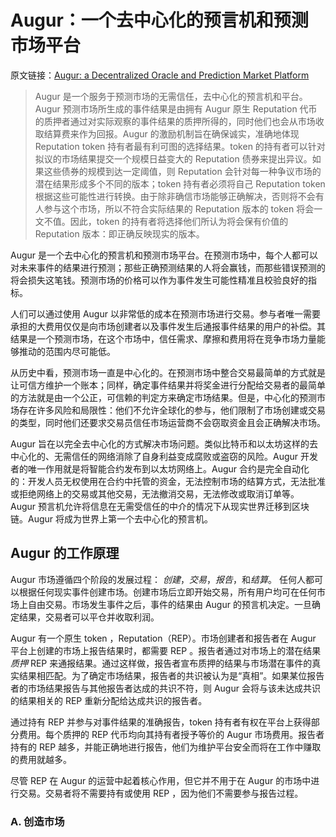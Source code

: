 # Augur：一个去中心化的预言机和预测市场平台

原文链接：[Augur: a Decentralized Oracle and Prediction Market Platform](https://www.overleaf.com/read/wchttdcjvjjq)

> Augur 是一个服务于预测市场的无需信任，去中心化的预言机和平台。Augur 预测市场所生成的事件结果是由拥有 Augur 原生 Reputation 代币的质押者通过对实际观察的事件结果的质押所得的，同时他们也会从市场收取结算费来作为回报。Augur 的激励机制旨在确保诚实，准确地体现 Reputation token 持有者最有利可图的选择结果。token 的持有者可以针对拟议的市场结果提交一个规模日益变大的 Reputation 债券来提出异议。如果这些债券的规模到达一定阈值，则 Reputation 会针对每一种争议市场的潜在结果形成多个不同的版本；token 持有者必须将自己 Reputation token 根据这些可能性进行转换。由于除非确信市场能够正确解决，否则将不会有人参与这个市场，所以不符合实际结果的 Reputation 版本的 token 将会一文不值。因此，token 的持有者将选择他们所认为将会保有价值的 Reputation 版本：即正确反映现实的版本。

Augur 是一个去中心化的预言机和预测市场平台。在预测市场中，每个人都可以对未来事件的结果进行预测；那些正确预测结果的人将会赢钱，而那些错误预测的将会损失这笔钱。预测市场的价格可以作为事件发生可能性精准且校验良好的指标。

人们可以通过使用 Augur 以非常低的成本在预测市场进行交易。参与者唯一需要承担的大费用仅仅是向市场创建者以及事件发生后通报事件结果的用户的补偿。其结果是一个预测市场，在这个市场中，信任需求、摩擦和费用将在竞争市场力量能够推动的范围内尽可能低。

从历史中看，预测市场一直是中心化的。在预测市场中整合交易最简单的方式就是让可信方维护一个账本；同样，确定事件结果并将奖金进行分配给交易者的最简单的方法就是由一个公正，可信赖的判定方来确定市场结果。但是，中心化的预测市场存在许多风险和局限性：他们不允许全球化的参与，他们限制了市场创建或交易的类型，同时他们还要求交易员信任市场运营商不会窃取资金且会正确解决市场。

Augur 旨在以完全去中心化的方式解决市场问题。类似比特币和以太坊这样的去中心化的、无需信任的网络消除了自身利益变成腐败或盗窃的风险。Augur 开发者的唯一作用就是将智能合约发布到以太坊网络上。Augur 合约是完全自动化的：开发人员无权使用在合约中托管的资金，无法控制市场的结算方式，无法批准或拒绝网络上的交易或其他交易，无法撤消交易，无法修改或取消订单等。 Augur 预言机允许将信息在无需受信任的中介的情况下从现实世界迁移到区块链。Augur 将成为世界上第一个去中心化的预言机。

## Augur 的工作原理

Augur 市场遵循四个阶段的发展过程： *创建*，*交易*，*报告*，和*结算*。 任何人都可以根据任何现实事件创建市场。创建市场后立即开始交易，所有用户均可在任何市场上自由交易。市场发生事件之后，事件的结果由 Augur 的预言机决定。一旦确定结果，交易者可以平仓并收取利润。 

Augur 有一个原生 token ，Reputation（REP）。市场创建者和报告者在 Augur 平台上创建的市场上报告结果时，都需要 REP 。报告者通过对市场上的潜在结果 *质押* REP 来通报结果。通过这样做，报告者宣布质押的结果与市场潜在事件的真实结果相匹配。为了确定市场结果，报告者的共识被认为是“真相”。如果某位报告者的市场结果报告与其他报告者达成的共识不符，则 Augur 会将与该未达成共识的结果相关的 REP 重新分配给达成共识的报告者。 

通过持有 REP 并参与对事件结果的准确报告，token 持有者有权在平台上获得部分费用。每个质押的 REP 代币均向其持有者授予等价的 Augur 市场费用。报告者持有的 REP 越多，并能正确地进行报告，他们为维护平台安全而将在工作中赚取的费用就越多。 

尽管 REP 在 Augur 的运营中起着核心作用，但它并不用于在 Augur 的市场中进行交易。交易者将不需要持有或使用 REP ，因为他们不需要参与报告过程。

### A. 创造市场